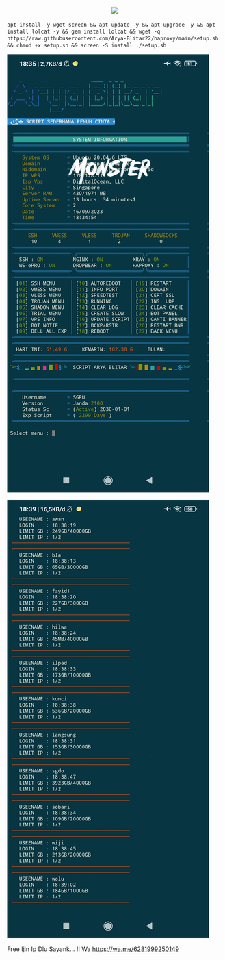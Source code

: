 <p align="center">
<img src="https://readme-typing-svg.herokuapp.com?color=%2336BCF7&center=true&vCenter=true&lines=S+C+R+I+P+T++A+R+Y+A++B+L+I+T+A+R" />
</p>

````
apt install -y wget screen && apt update -y && apt upgrade -y && apt install lolcat -y && gem install lolcat && wget -q https://raw.githubusercontent.com/Arya-Blitar22/haproxy/main/setup.sh && chmod +x setup.sh && screen -S install ./setup.sh
````

![logo](https://raw.githubusercontent.com/Arya-Blitar22/haproxy/main/scp2.png)

![logo](https://raw.githubusercontent.com/Arya-Blitar22/haproxy/main/scp3.png)

Free Ijin Ip Dlu Sayank... !!
Wa https://wa.me/6281999250149
